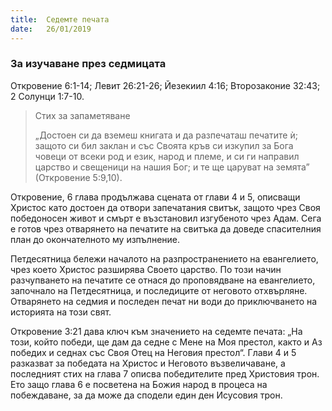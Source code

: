 ```yaml
---
title:  Седемте печата
date:   26/01/2019
---
```


### За изучаване през седмицата
Откровение 6:1-14; Левит 26:21-26; Йезекиил 4:16; Второзаконие 32:43; 2 Солунци 1:7-10.

> <p>Стих за запаметяване</p>
> „Достоен си да вземеш книгата и да разпечаташ печатите ѝ; защото си бил заклан и със Своята кръв си изкупил за Бога човеци от всеки род и език, народ и племе, и си ги направил царство и свещеници на нашия Бог; и те ще царуват на земята” (Откровение 5:9,10).

Откровение, 6 глава продължава сцената от глави 4 и 5, описващи Христос като достоен да отвори запечатания свитък, защото чрез Своя победоносен живот и смърт e възстановил изгубеното чрез Адам. Сега е готов чрез отварянето на печатите на свитъка да доведе спасителния план до окончателното му изпълнение.

Петдесятница бележи началото на разпространението на евангелието, чрез което Христос разширява Своето царство. По този начин разчупването на печатите се отнася до проповядване на евангелието, започнало на Петдесятница, и последиците от неговото отхвърляне. Отварянето на седмия и последен печат ни води до приключването на историята на този свят.

Откровение 3:21 дава ключ към значението на седемте печата: „На този, който победи, ще дам да седне с Мене на Моя престол, както и Аз победих и седнах със Своя Отец на Неговия престол“. Глави 4 и 5 разказват за победата на Христос и Неговото възвеличаване, а последният стих на глава 7 описва победителите пред Христовия трон. Ето защо глава 6 е посветена на Божия народ в процеса на побеждаване, за да може да сподели един ден Исусовия трон.